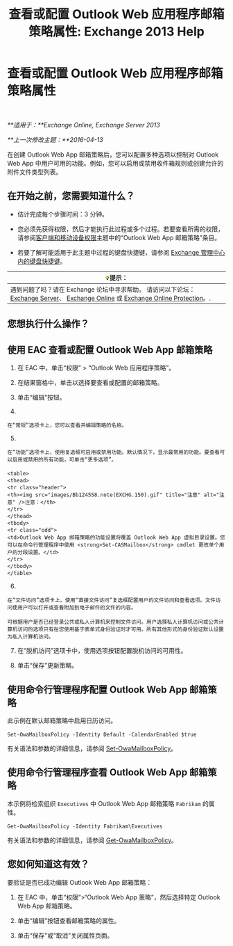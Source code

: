 ﻿---
title: '查看或配置 Outlook Web 应用程序邮箱策略属性: Exchange 2013 Help'
TOCTitle: 查看或配置 Outlook Web 应用程序邮箱策略属性
ms:assetid: be012ffe-8fdb-4fb7-aebd-78b3a55593fa
ms:mtpsurl: https://technet.microsoft.com/zh-cn/library/Dd351097(v=EXCHG.150)
ms:contentKeyID: 50491440
ms.date: 01/11/2018
mtps_version: v=EXCHG.150
ms.translationtype: HT
---

# 查看或配置 Outlook Web 应用程序邮箱策略属性

 

_**适用于：**Exchange Online, Exchange Server 2013_

_**上一次修改主题：**2016-04-13_

在创建 Outlook Web App 邮箱策略后，您可以配置多种选项以控制对 Outlook Web App 中用户可用的功能。例如，您可以启用或禁用收件箱规则或创建允许的附件文件类型列表。

## 在开始之前，您需要知道什么？

  - 估计完成每个步骤时间：3 分钟。

  - 您必须先获得权限，然后才能执行此过程或多个过程。若要查看所需的权限，请参阅[客户端和移动设备权限](clients-and-mobile-devices-permissions-exchange-2013-help.md)主题中的“Outlook Web App 邮箱策略”条目。

  - 若要了解可能适用于此主题中过程的键盘快捷键，请参阅 [Exchange 管理中心内的键盘快捷键](keyboard-shortcuts-in-the-exchange-admin-center-exchange-online-protection-help.md)。

<table>
<thead>
<tr class="header">
<th><img src="images/Bb124558.tip(EXCHG.150).gif" title="提示" alt="提示" />提示：</th>
</tr>
</thead>
<tbody>
<tr class="odd">
<td>遇到问题了吗？请在 Exchange 论坛中寻求帮助。 请访问以下论坛：<a href="https://go.microsoft.com/fwlink/p/?linkid=60612">Exchange Server</a>、 <a href="https://go.microsoft.com/fwlink/p/?linkid=267542">Exchange Online</a> 或 <a href="https://go.microsoft.com/fwlink/p/?linkid=285351">Exchange Online Protection</a>。.</td>
</tr>
</tbody>
</table>


## 您想执行什么操作？

## 使用 EAC 查看或配置 Outlook Web App 邮箱策略

1.  在 EAC 中，单击“权限” \> “Outlook Web 应用程序策略”。

2.  在结果窗格中，单击以选择要查看或配置的邮箱策略。

3.  单击“编辑”按钮。

4.  
    
    在“常规”选项卡上，您可以查看并编辑策略的名称。

5.  
    
    在“功能”选项卡上，使用复选框可启用或禁用功能。默认情况下，显示最常用的功能。要查看可以启用或禁用的所有功能，可单击“更多选项”。
    
    <table>
    <thead>
    <tr class="header">
    <th><img src="images/Bb124558.note(EXCHG.150).gif" title="注意" alt="注意" />注意：</th>
    </tr>
    </thead>
    <tbody>
    <tr class="odd">
    <td>Outlook Web App 邮箱策略的功能设置将覆盖 Outlook Web App 虚拟目录设置。您可以在命令行管理程序中使用 <strong>Set-CASMailbox</strong> cmdlet 更改单个用户的分段设置。</td>
    </tr>
    </tbody>
    </table>


6.  
    
    在“文件访问”选项卡上，使用“直接文件访问”复选框配置用户的文件访问和查看选项。文件访问使用户可以打开或查看附加到电子邮件的文件的内容。
    
    可根据用户是否已经登录公共或私人计算机来控制文件访问。用户选择私人计算机访问或公共计算机访问的选项只有在您使用基于表单式身份验证时才可用。所有其他形式的身份验证默认设置为私人计算机访问。

7.  在“脱机访问”选项卡中，使用选项按钮配置脱机访问的可用性。

8.  单击“保存”更新策略。

## 使用命令行管理程序配置 Outlook Web App 邮箱策略

此示例在默认邮箱策略中启用日历访问。

    Set-OwaMailboxPolicy -Identity Default -CalendarEnabled $true

有关语法和参数的详细信息，请参阅 [Set-OwaMailboxPolicy](https://technet.microsoft.com/zh-cn/library/dd297989\(v=exchg.150\))。

## 使用命令行管理程序查看 Outlook Web App 邮箱策略

本示例将检索组织 `Executives` 中 Outlook Web App 邮箱策略 `Fabrikam` 的属性。

    Get-OwaMailboxPolicy -Identity Fabrikam\Executives

有关语法和参数的详细信息，请参阅 [Get-OwaMailboxPolicy](https://technet.microsoft.com/zh-cn/library/dd351095\(v=exchg.150\))。

## 您如何知道这有效？

要验证是否已成功编辑 Outlook Web App 邮箱策略：

1.  在 EAC 中，单击“权限”\>“Outlook Web App 策略”，然后选择特定 Outlook Web App 邮箱策略。

2.  单击“编辑”按钮查看邮箱策略的属性。

3.  单击“保存”或“取消”关闭属性页面。


